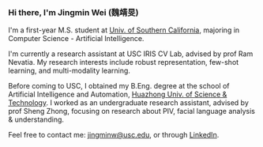### Hi there, I'm Jingmin Wei (魏靖旻)

I'm a first-year M.S. student at [Univ. of Southern California](https://www.usc.edu/), majoring in Computer Science - Artificial Intelligence.

I'm currently a research assistant at USC IRIS CV Lab, advised by prof Ram Nevatia. My research interests include robust representation, few-shot learning, and multi-modality learning.

Before coming to USC, I obtained my B.Eng. degree at the school of Artificial Intelligence and Automation, [Huazhong Univ. of Science & Technology](http://english.hust.edu.cn/). I worked as an undergraduate research assistant, advised by prof Sheng Zhong, focusing on research about PIV, facial language analysis & understanding.

Feel free to contact me: jingminw@usc.edu, or through [LinkedIn](https://www.linkedin.com/in/jingminwei/).
